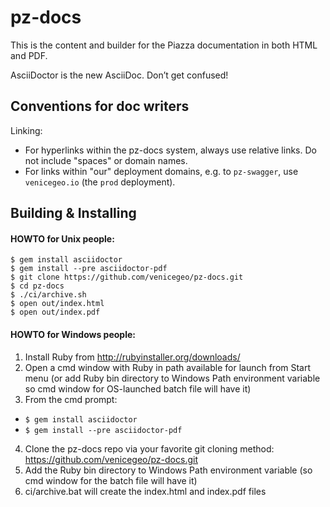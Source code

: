 # pz-docs

This is the content and builder for the Piazza documentation in both HTML and PDF.


AsciiDoctor is the new AsciiDoc. Don’t get confused!

## Conventions for doc writers

Linking:
- For hyperlinks within the pz-docs system, always use relative links. Do not include "spaces" or domain names.
- For links within "our" deployment domains, e.g. to `pz-swagger`, use `venicegeo.io` (the `prod` deployment).

## Building & Installing

#### HOWTO for Unix people:

    $ gem install asciidoctor
    $ gem install --pre asciidoctor-pdf
    $ git clone https://github.com/venicegeo/pz-docs.git
    $ cd pz-docs
    $ ./ci/archive.sh
    $ open out/index.html
    $ open out/index.pdf

#### HOWTO for Windows people:

1. Install Ruby from http://rubyinstaller.org/downloads/
2. Open a cmd window with Ruby in path available for launch from Start menu (or add Ruby bin directory to Windows Path environment variable so cmd window for OS-launched batch file will have it)
3. From the cmd prompt:

  * `$ gem install asciidoctor`
  * `$ gem install --pre asciidoctor-pdf`

4. Clone the pz-docs repo via your favorite git cloning method: https://github.com/venicegeo/pz-docs.git
5. Add the Ruby bin directory to Windows Path environment variable (so cmd window for the batch file will have it)
6. ci/archive.bat will create the index.html and index.pdf files